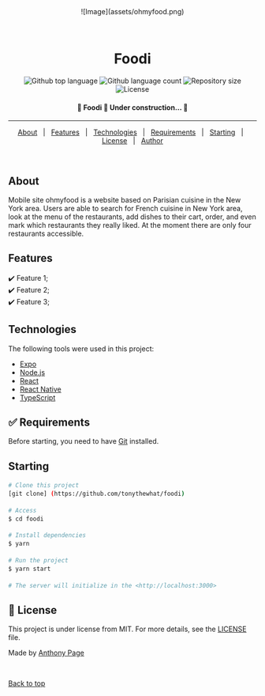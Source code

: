 <div align="center" id="top"> 
  ![Image](assets/ohmyfood.png)

  &#xa0;

  <!-- <a href="https://foodi.netlify.app">Demo</a> -->
</div>

<h1 align="center">Foodi</h1>

<p align="center">
  <img alt="Github top language" src="https://img.shields.io/github/languages/top/tonythewhat/foodi?color=56BEB8">

  <img alt="Github language count" src="https://img.shields.io/github/languages/count/tonythewhat/foodi?color=56BEB8">

  <img alt="Repository size" src="https://img.shields.io/github/repo-size/tonythewhat/foodi?color=56BEB8">

  <img alt="License" src="https://img.shields.io/github/license/tonythewhat/foodi?color=56BEB8">

  <!-- <img alt="Github issues" src="https://img.shields.io/github/issues/tonythewhat/foodi?color=56BEB8" /> -->

  <!-- <img alt="Github forks" src="https://img.shields.io/github/forks/tonythewhat/foodi?color=56BEB8" /> -->

  <!-- <img alt="Github stars" src="https://img.shields.io/github/stars/tonythewhat/foodi?color=56BEB8" /> -->
</p>

<!-- Status -->

<h4 align="center"> 
	🚧  Foodi 🚀 Under construction...  🚧
</h4> 

<hr>

<p align="center">
  <a href="#dart-about">About</a> &#xa0; | &#xa0; 
  <a href="#sparkles-features">Features</a> &#xa0; | &#xa0;
  <a href="#rocket-technologies">Technologies</a> &#xa0; | &#xa0;
  <a href="#white_check_mark-requirements">Requirements</a> &#xa0; | &#xa0;
  <a href="#checkered_flag-starting">Starting</a> &#xa0; | &#xa0;
  <a href="#memo-license">License</a> &#xa0; | &#xa0;
  <a href="https://github.com/tonythewhat" target="_blank">Author</a>
</p>

<br>

## About 

Mobile site ohmyfood is a website based on Parisian cuisine in the New York area. Users are able to search for French cuisine in New York area, look at the menu of the restaurants, add dishes to their cart, order, and even mark which restaurants they really liked. At the moment there are only four restaurants accessible.

## Features 

:heavy_check_mark: Feature 1;\
:heavy_check_mark: Feature 2;\
:heavy_check_mark: Feature 3;

## Technologies 

The following tools were used in this project:

- [Expo](https://expo.io/)
- [Node.js](https://nodejs.org/en/)
- [React](https://pt-br.reactjs.org/)
- [React Native](https://reactnative.dev/)
- [TypeScript](https://www.typescriptlang.org/)

## :white_check_mark: Requirements 

Before starting, you need to have [Git](https://git-scm.com) installed.

## Starting 

```bash
# Clone this project
[git clone] (https://github.com/tonythewhat/foodi)

# Access
$ cd foodi

# Install dependencies
$ yarn

# Run the project
$ yarn start

# The server will initialize in the <http://localhost:3000>
```

## :memo: License ##

This project is under license from MIT. For more details, see the [LICENSE](LICENSE.md) file.


Made by <a href="https://github.com/tonythewhat" target="_blank">Anthony Page</a>

&#xa0;

<a href="#top">Back to top</a>
